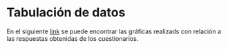 # Tabulación de datos

En el siguiente [link](https://alumnosuady-my.sharepoint.com/personal/a22216369_alumnos_uady_mx/_layouts/15/onedrive.aspx) se puede encontrar las gráficas realizads con relación a las respuestas obtenidas de los cuestionarios.
